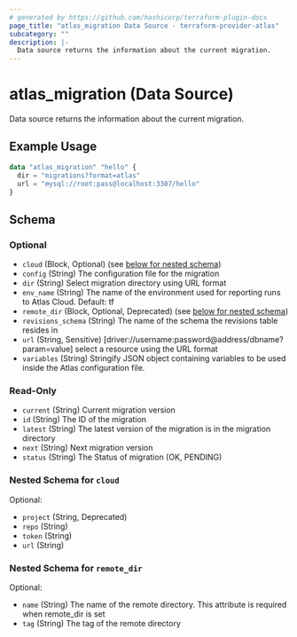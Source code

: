 ```yaml
---
# generated by https://github.com/hashicorp/terraform-plugin-docs
page_title: "atlas_migration Data Source - terraform-provider-atlas"
subcategory: ""
description: |-
  Data source returns the information about the current migration.
---
```


# atlas_migration (Data Source)

Data source returns the information about the current migration.

## Example Usage

```terraform
data "atlas_migration" "hello" {
  dir = "migrations?format=atlas"
  url = "mysql://root:pass@localhost:3307/hello"
}
```

<!-- schema generated by tfplugindocs -->
## Schema

### Optional

- `cloud` (Block, Optional) (see [below for nested schema](#nestedblock--cloud))
- `config` (String) The configuration file for the migration
- `dir` (String) Select migration directory using URL format
- `env_name` (String) The name of the environment used for reporting runs to Atlas Cloud. Default: tf
- `remote_dir` (Block, Optional, Deprecated) (see [below for nested schema](#nestedblock--remote_dir))
- `revisions_schema` (String) The name of the schema the revisions table resides in
- `url` (String, Sensitive) [driver://username:password@address/dbname?param=value] select a resource using the URL format
- `variables` (String) Stringify JSON object containing variables to be used inside the Atlas configuration file.

### Read-Only

- `current` (String) Current migration version
- `id` (String) The ID of the migration
- `latest` (String) The latest version of the migration is in the migration directory
- `next` (String) Next migration version
- `status` (String) The Status of migration (OK, PENDING)

<a id="nestedblock--cloud"></a>
### Nested Schema for `cloud`

Optional:

- `project` (String, Deprecated)
- `repo` (String)
- `token` (String)
- `url` (String)


<a id="nestedblock--remote_dir"></a>
### Nested Schema for `remote_dir`

Optional:

- `name` (String) The name of the remote directory. This attribute is required when remote_dir is set
- `tag` (String) The tag of the remote directory
